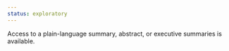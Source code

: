 ```yaml
---
status: exploratory
---
```


Access to a plain-language summary, abstract, or executive summaries is available.
